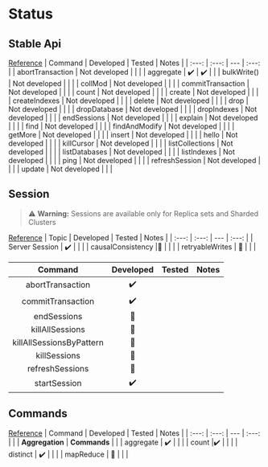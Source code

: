 # Status

## Stable Api

[Reference][1]
| Command | Developed | Tested  | Notes |
| :---: | :---: | --- | :---: |
| abortTransaction | Not developed |  |  |
| aggregate | :heavy_check_mark: |  :heavy_check_mark:  | |
| bulkWrite() | Not developed |  |  |
| collMod | Not developed |  |  |
| commitTransaction | Not developed |  |  |
| count | Not developed |  |  |
| create | Not developed |  |  |
| createIndexes | Not developed |  |  |
| delete | Not developed |  |  |
| drop | Not developed |  |  |
| dropDatabase | Not developed |  |  |
| dropIndexes | Not developed |  |  |
| endSessions | Not developed |  |  |
| explain | Not developed |  | |
| find | Not developed |  |  |
| findAndModify | Not developed |  |  |
| getMore | Not developed |  |  |
| insert | Not developed |  |  |
| hello | Not developed |  |  |
| killCursor | Not developed |  |  |
| listCollections | Not developed |  |  |
| listDatabases | Not developed |  |  |
| listIndexes | Not developed |  |  |
| ping | Not developed |  |  |
| refreshSession | Not developed |  |  |
| update | Not developed |  |  |

## Session

> :warning: **Warning:** Sessions are available only for Replica sets and Sharded Clusters

[Reference][4]
| Topic | Developed | Tested  | Notes |
| :---: | :---: | --- | :---: |
| Server Session | :heavy_check_mark: |  |  |
| causalConsistency |:white_square_button: |  |  |
| retryableWrites | :white_square_button: |  |  |

| Command | Developed | Tested  | Notes |
| :---: | :---: | --- | :---: |
| abortTransaction | :heavy_check_mark: |  |  |
| commitTransaction |:heavy_check_mark: |  |  |
| endSessions | :white_square_button: |  |  |
| killAllSessions | :white_square_button: |  |  |
| killAllSessionsByPattern | :white_square_button: |  |  |
| killSessions |:white_square_button: |  |  |
| refreshSessions | :white_square_button: |  |  |
| startSession | :heavy_check_mark: |  |  |

## Commands

[Reference][5]
| Command | Developed | Tested  | Notes |
| :---: | :---: | --- | :---: |
| | **Aggregation**  | **Commands** | |
| aggregate | :heavy_check_mark: |  |  |
| count |:heavy_check_mark: |  |  |
| distinct | :heavy_check_mark: |  |  |
| mapReduce | :white_square_button: |  |  |

 [1]: https://www.mongodb.com/docs/manual/reference/stable-api-changelog/#std-label-stable-api-changelog
 [4]: https://www.mongodb.com/docs/manual/reference/command/nav-sessions/
 [5]: https://www.mongodb.com/docs/manual/reference/command/
